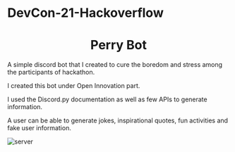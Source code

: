 # DevCon-21-Hackoverflow

<h1 align="center"> Perry Bot </h1>

A simple discord bot that I created to cure the boredom and stress among the participants of hackathon.

I created this bot under Open Innovation part.

I used the Discord.py documentation as well as few APIs to generate information.

A user can be able to generate jokes, inspirational quotes, fun activities and fake user information.
<br>

![server](https://user-images.githubusercontent.com/56999749/123509042-ea54e900-d690-11eb-8cf8-6e7c0f783d02.JPG)
